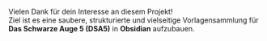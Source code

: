Vielen Dank für dein Interesse an diesem Projekt!  
Ziel ist es eine saubere, strukturierte und vielseitige Vorlagensammlung für **Das Schwarze Auge 5 (DSA5)** in **Obsidian** aufzubauen.
